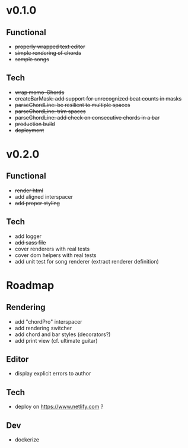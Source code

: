 # v0.1.0
## Functional
- ~~properly wrapped text editor~~
- ~~simple rendering of chords~~
- ~~sample songs~~

## Tech
- ~~wrap momo-Chords~~
- ~~createBarMask: add support for unrecognized beat counts in masks~~
- ~~parseChordLine: be resilient to multiple spaces~~
- ~~parseChordLine: trim spaces~~
- ~~parseChordLine: add check on consecutive chords in a bar~~
- ~~production build~~
- ~~deployment~~

# v0.2.0
## Functional
- ~~render html~~
- add aligned interspacer
- ~~add proper styling~~

## Tech
- add logger
- ~~add sass file~~
- cover renderers with real tests
- cover dom helpers with real tests
- add unit test for song renderer (extract renderer definition)


# Roadmap

## Rendering
- add "chordPro" interspacer
- add rendering switcher
- add chord and bar styles (decorators?)
- add print view (cf. ultimate guitar)

## Editor
- display explicit errors to author

## Tech
- deploy on https://www.netlify.com ?

## Dev
- dockerize

